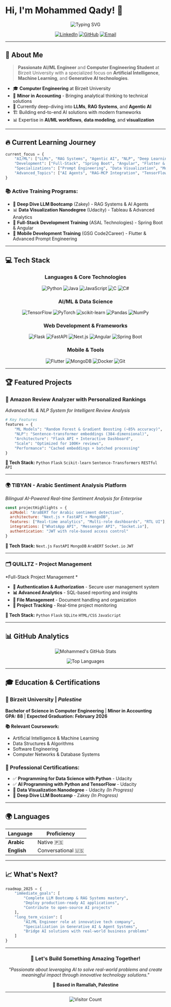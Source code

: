# Hi, I'm Mohammed Qady! 👋

<div align="center">
  
![Typing SVG](https://readme-typing-svg.herokuapp.com?font=JetBrains+Mono&weight=600&size=24&duration=3000&pause=1000&color=00D4FF&center=true&vCenter=true&multiline=true&width=800&height=100&lines=AI+%26+Machine+Learning+Engineer;Full-Stack+Developer;Computer+Engineering+Student)

[![LinkedIn](https://img.shields.io/badge/LinkedIn-0077B5?style=for-the-badge&logo=linkedin&logoColor=white)](https://www.linkedin.com/in/mohammed-o-qady/)
[![GitHub](https://img.shields.io/badge/GitHub-181717?style=for-the-badge&logo=github&logoColor=white)](https://github.com/MOQ2)
[![Email](https://img.shields.io/badge/Email-EA4335?style=for-the-badge&logo=gmail&logoColor=white)](mailto:mohammedoqady@gmail.com)

</div>

---

## 🚀 About Me

> **Passionate AI/ML Engineer** and **Computer Engineering Student** at Birzeit University with a specialized focus on **Artificial Intelligence**, **Machine Learning**, and **Generative AI technologies**.

- 🎓 **Computer Engineering** at Birzeit University 
- 🧮 **Minor in Accounting** - Bringing analytical thinking to technical solutions
- 🤖 Currently deep-diving into **LLMs**, **RAG Systems**, and **Agentic AI**
- 🏗️ Building end-to-end AI solutions with modern frameworks
- 📊 Expertise in **AI/ML workflows**, **data modeling**, and **visualization**

---

## 🔥 Current Learning Journey

```python
current_focus = {
    "AI/ML": ["LLMs", "RAG Systems", "Agentic AI", "NLP", "Deep Learning"],
    "Development": ["Full-Stack", "Spring Boot", "Angular", "Flutter & Dart"],
    "Specializations": ["Prompt Engineering", "Data Visualization", "Mobile Development"],
    "Advanced_Topics": ["AI Agents", "RAG-MCP Integration", "TensorFlow", "PyTorch"]
}
```

### 📚 **Active Training Programs:**
- 🧠 **Deep Dive LLM Bootcamp** (Zakey) - RAG Systems & AI Agents
- 📊 **Data Visualization Nanodegree** (Udacity) - Tableau & Advanced Analytics  
- 🔧 **Full-Stack Development Training** (ASAL Technologies) - Spring Boot & Angular
- 📱 **Mobile Development Training** (GSG Code2Career) - Flutter & Advanced Prompt Engineering

---

## 💻 Tech Stack

<div align="center">

### **Languages & Core Technologies**
![Python](https://img.shields.io/badge/Python-3776AB?style=for-the-badge&logo=python&logoColor=white)
![Java](https://img.shields.io/badge/Java-ED8B00?style=for-the-badge&logo=openjdk&logoColor=white)
![JavaScript](https://img.shields.io/badge/JavaScript-F7DF1E?style=for-the-badge&logo=javascript&logoColor=black)
![C](https://img.shields.io/badge/C-00599C?style=for-the-badge&logo=c&logoColor=white)
![C#](https://img.shields.io/badge/C%23-239120?style=for-the-badge&logo=c-sharp&logoColor=white)

### **AI/ML & Data Science**
![TensorFlow](https://img.shields.io/badge/TensorFlow-FF6F00?style=for-the-badge&logo=tensorflow&logoColor=white)
![PyTorch](https://img.shields.io/badge/PyTorch-EE4C2C?style=for-the-badge&logo=pytorch&logoColor=white)
![scikit-learn](https://img.shields.io/badge/scikit--learn-F7931E?style=for-the-badge&logo=scikit-learn&logoColor=white)
![Pandas](https://img.shields.io/badge/Pandas-150458?style=for-the-badge&logo=pandas&logoColor=white)
![NumPy](https://img.shields.io/badge/NumPy-013243?style=for-the-badge&logo=numpy&logoColor=white)

### **Web Development & Frameworks**
![Flask](https://img.shields.io/badge/Flask-000000?style=for-the-badge&logo=flask&logoColor=white)
![FastAPI](https://img.shields.io/badge/FastAPI-009688?style=for-the-badge&logo=fastapi&logoColor=white)
![Next.js](https://img.shields.io/badge/Next.js-000000?style=for-the-badge&logo=next.js&logoColor=white)
![Angular](https://img.shields.io/badge/Angular-DD0031?style=for-the-badge&logo=angular&logoColor=white)
![Spring Boot](https://img.shields.io/badge/Spring_Boot-6DB33F?style=for-the-badge&logo=spring-boot&logoColor=white)

### **Mobile & Tools**
![Flutter](https://img.shields.io/badge/Flutter-02569B?style=for-the-badge&logo=flutter&logoColor=white)
![MongoDB](https://img.shields.io/badge/MongoDB-4EA94B?style=for-the-badge&logo=mongodb&logoColor=white)
![Docker](https://img.shields.io/badge/Docker-2496ED?style=for-the-badge&logo=docker&logoColor=white)
![Git](https://img.shields.io/badge/Git-F05032?style=for-the-badge&logo=git&logoColor=white)

</div>

---

## 🏆 Featured Projects

### 🤖 **Amazon Review Analyzer with Personalized Rankings**
*Advanced ML & NLP System for Intelligent Review Analysis*

```python
# Key Features
features = {
    "ML Models": "Random Forest & Gradient Boosting (~85% accuracy)",
    "NLP": "Sentence-transformer embeddings (384-dimensional)",
    "Architecture": "Flask API + Interactive Dashboard",
    "Scale": "Optimized for 100K+ reviews",
    "Performance": "Cached embeddings + batched processing"
}
```

**🔧 Tech Stack:** `Python` `Flask` `Scikit-learn` `Sentence-Transformers` `RESTful API`

---

### 🌍 **TIBYAN - Arabic Sentiment Analysis Platform**
*Bilingual AI-Powered Real-time Sentiment Analysis for Enterprise*

```javascript
const projectHighlights = {
  aiModel: "AraBERT for Arabic sentiment detection",
  architecture: "Next.js + FastAPI + MongoDB",
  features: ["Real-time analytics", "Multi-role dashboards", "RTL UI"],
  integrations: ["WhatsApp API", "Messenger API", "Socket.io"],
  authentication: "JWT with role-based access control"
}
```

**🔧 Tech Stack:** `Next.js` `FastAPI` `MongoDB` `AraBERT` `Socket.io` `JWT`

---

### 🗂️ **QUILLTZ - Project Management**
*Full-Stack Project Management *

- **🔐 Authentication & Authorization** - Secure user management system
- **📊 Advanced Analytics** - SQL-based reporting and insights  
- **📁 File Management** - Document handling and organization
- **🎯 Project Tracking** - Real-time project monitoring

**🔧 Tech Stack:** `Python` `Flask` `SQLite` `HTML/CSS` `JavaScript`

---

## 📊 GitHub Analytics

<div align="center">
  
![Mohammed's GitHub Stats](https://github-readme-stats.vercel.app/api?username=MOQ2&show_icons=true&theme=tokyonight&hide_border=true&count_private=true)

![Top Languages](https://github-readme-stats.vercel.app/api/top-langs/?username=MOQ2&layout=compact&theme=tokyonight&hide_border=true&langs_count=8)

</div>

---

## 🎓 Education & Certifications

### **🏫 Birzeit University** | *Palestine*
**Bachelor of Science in Computer Engineering** | **Minor in Accounting**  
**GPA: 88** | **Expected Graduation: February 2026**

**📚 Relevant Coursework:**
- Artificial Intelligence & Machine Learning
- Data Structures & Algorithms  
- Software Engineering
- Computer Networks & Database Systems

### **🏅 Professional Certifications:**
- ✅ **Programming for Data Science with Python** - Udacity
- ✅ **AI Programming with Python and TensorFlow** - Udacity  
- 🔄 **Data Visualization Nanodegree** - Udacity *(In Progress)*
- 🔄 **Deep Dive LLM Bootcamp** - Zakey *(In Progress)*

---

## 🌍 Languages

| Language | Proficiency |
|----------|-------------|
| **Arabic** | Native 🇵🇸 |
| **English** | Conversational 🇺🇸 |

---

## 📈 What's Next?

```python
roadmap_2025 = {
    "immediate_goals": [
        "Complete LLM Bootcamp & RAG Systems mastery",
        "Deploy production-ready AI applications", 
        "Contribute to open-source AI projects"
    ],
    "long_term_vision": [
        "AI/ML Engineer role at innovative tech company",
        "Specialization in Generative AI & Agent Systems",
        "Bridge AI solutions with real-world business problems"
    ]
}
```

---

<div align="center">

### 💬 Let's Build Something Amazing Together!

*"Passionate about leveraging AI to solve real-world problems and create meaningful impact through innovative technology solutions."*

**📍 Based in Ramallah, Palestine**

---

![Visitor Count](https://komarev.com/ghpvc/?username=MOQ2&color=blueviolet&style=for-the-badge)

</div>
